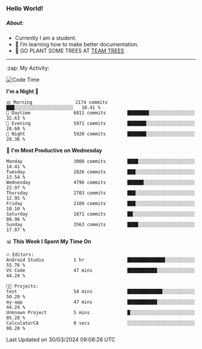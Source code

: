 ### Hello World!

##### About:
- Currently I am a student.
- 🌱 I’m learning how to make better documentation.
- 🌱 GO PLANT SOME TREES AT [TEAM TREES](https://teamtrees.org/)

---
  <summary>:zap: My Activity:</summary>
  
<!--START_SECTION:waka-->
![Code Time](http://img.shields.io/badge/Code%20Time-1%2C304%20hrs%2044%20mins-blue)

**I'm a Night 🦉** 

```text
🌞 Morning                2174 commits        ███░░░░░░░░░░░░░░░░░░░░░░   10.41 % 
🌆 Daytime                6811 commits        ████████░░░░░░░░░░░░░░░░░   32.63 % 
🌃 Evening                5971 commits        ███████░░░░░░░░░░░░░░░░░░   28.60 % 
🌙 Night                  5920 commits        ███████░░░░░░░░░░░░░░░░░░   28.36 % 
```
📅 **I'm Most Productive on Wednesday** 

```text
Monday                   3008 commits        ████░░░░░░░░░░░░░░░░░░░░░   14.41 % 
Tuesday                  2826 commits        ███░░░░░░░░░░░░░░░░░░░░░░   13.54 % 
Wednesday                4796 commits        ██████░░░░░░░░░░░░░░░░░░░   22.97 % 
Thursday                 2703 commits        ███░░░░░░░░░░░░░░░░░░░░░░   12.95 % 
Friday                   2109 commits        ███░░░░░░░░░░░░░░░░░░░░░░   10.10 % 
Saturday                 1871 commits        ██░░░░░░░░░░░░░░░░░░░░░░░   08.96 % 
Sunday                   3563 commits        ████░░░░░░░░░░░░░░░░░░░░░   17.07 % 
```


📊 **This Week I Spent My Time On** 

```text
🔥 Editors: 
Android Studio           1 hr                ██████████████░░░░░░░░░░░   55.76 % 
VS Code                  47 mins             ███████████░░░░░░░░░░░░░░   44.24 % 

🐱‍💻 Projects: 
test                     54 mins             █████████████░░░░░░░░░░░░   50.20 % 
my-app                   47 mins             ███████████░░░░░░░░░░░░░░   44.24 % 
Unknown Project          5 mins              █░░░░░░░░░░░░░░░░░░░░░░░░   05.28 % 
CalculatorCA             0 secs              ░░░░░░░░░░░░░░░░░░░░░░░░░   00.28 % 
```


 Last Updated on 30/03/2024 09:08:26 UTC
<!--END_SECTION:waka-->
